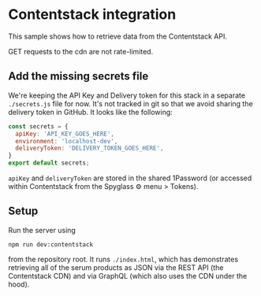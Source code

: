 # Contentstack integration

This sample shows how to retrieve data from the Contentstack API. 

GET requests to the cdn are not rate-limited.

## Add the missing secrets file

We're keeping the API Key and Delivery token for this stack in a separate `./secrets.js` file for now. It's not tracked in git so that we avoid sharing the delivery token in GitHub. It looks like the following: 

```js
const secrets = {
  apiKey: 'API_KEY_GOES_HERE',
  environment: 'localhost-dev',
  deliveryToken: 'DELIVERY_TOKEN_GOES_HERE',
}
export default secrets;
```

`apiKey` and `deliveryToken` are stored in the shared 1Password (or accessed within Contentstack from the Spyglass ⚙️ menu > Tokens).

## Setup

Run the server using 
```
npm run dev:contentstack
```
from the repository root. It runs `./index.html`, which has demonstrates retrieving all of the serum products as JSON via the REST API (the Contentstack CDN) and via GraphQL (which also uses the CDN under the hood).